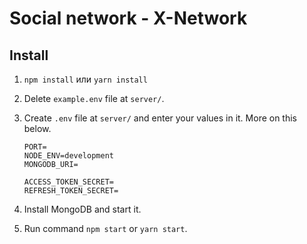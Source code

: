 # Social network - X-Network

## Install

1. `npm install` или `yarn install`
2. Delete `example.env` file at `server/`.
3. Create `.env` file at `server/` and enter your values in it. More on this below.

   ```
   PORT=
   NODE_ENV=development
   MONGODB_URI=

   ACCESS_TOKEN_SECRET=
   REFRESH_TOKEN_SECRET=
   ```

4. Install MongoDB and start it.
5. Run command `npm start` or `yarn start`.
